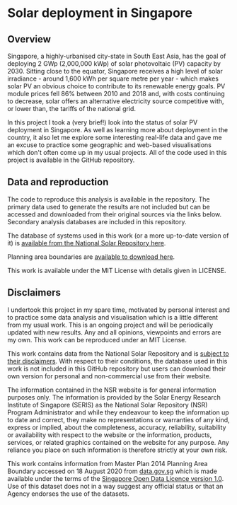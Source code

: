 # Solar deployment in Singapore

## Overview

Singapore, a highly-urbanised city-state in South East Asia, has the goal of deploying 2 GWp (2,000,000 kWp) of solar photovoltaic (PV) capacity by 2030. Sitting close to the equator, Singapore receives a high level of solar irradiance - around 1,600 kWh per square metre per year - which makes solar PV an obvious choice to contribute to its renewable energy goals. PV module prices fell 86% between 2010 and 2018 and, with costs continuing to decrease, solar offers an alternative electricity source competitive with, or lower than, the tariffs of the national grid.

In this project I took a (very brief!) look into the status of solar PV deployment in Singapore. As well as learning more about deployment in the country, it also let me explore some interesting real-life data and gave me an excuse to practice some geographic and web-based visualisations which don't often come up in my usual projects. All of the code used in this project is available in the GitHub repository.

## Data and reproduction

The code to reproduce this analysis is available in the repository. The primary data used to generate the results are not included but can be accessed and downloaded from their original sources via the links below. Secondary analysis databases are included in this repository.

The database of systems used in this work (or a more up-to-date version of it) is [available from the National Solar Repository here](https://www.solar-repository.sg/pv-systems-database).

Planning area boundaries are [available to download here](https://data.gov.sg/dataset/master-plan-2014-planning-area-boundary-web?resource_id=2ab23cb2-b1a4-4b1a-a9e1-b9cad0ac159b).

This work is available under the MIT License with details given in LICENSE. 

## Disclaimers

I undertook this project in my spare time, motivated by personal interest and to practice some data analysis and visualisation which is a little different from my usual work. This is an ongoing project and will be periodically updated with new results. Any and all opinions, viewpoints and errors are my own. This work can be reproduced under an MIT License.

This work contains data from the National Solar Repository and is [subject to their disclaimers](https://www.solar-repository.sg/disclaimer). With respect to their conditions, the database used in this work is not included in this GitHub repository but users can download their own version for personal and non-commercial use from their website.

The information contained in the NSR website is for general information purposes only. The information is provided by the Solar Energy Research Institute of Singapore (SERIS) as the National Solar Repository (NSR) Program Administrator and while they endeavour to keep the information up to date and correct, they make no representations or warranties of any kind, express or implied, about the completeness, accuracy, reliability, suitability or availability with respect to the website or the information, products, services, or related graphics contained on the website for any purpose. Any reliance you place on such information is therefore strictly at your own risk.

This work contains information from Master Plan 2014 Planning Area Boundary accessed on 18 August 2020 from [data.gov.sg](https://data.gov.sg/dataset/master-plan-2014-planning-area-boundary-web?resource_id=2ab23cb2-b1a4-4b1a-a9e1-b9cad0ac159b) which is made available under the terms of the [Singapore Open Data Licence version 1.0](https://data.gov.sg/open-data-licence). Use of this dataset does not in a way suggest any official status or that an Agency endorses the use of the datasets.

```python

```
